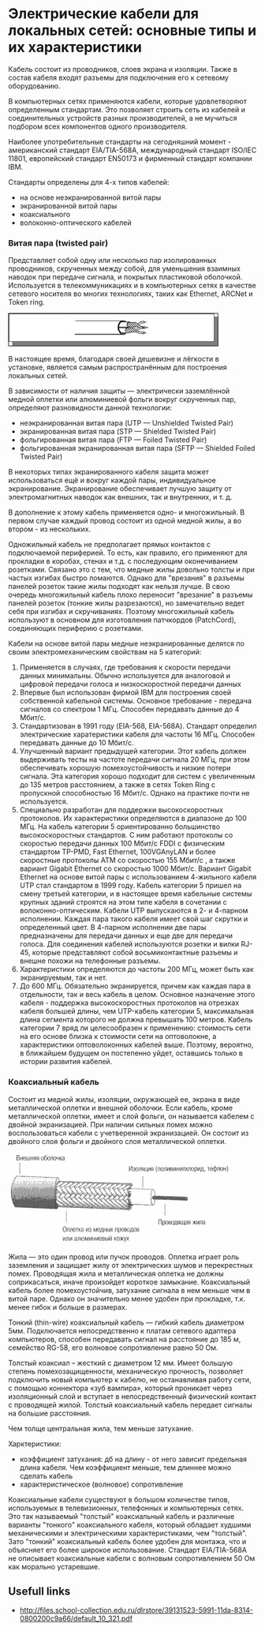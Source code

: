 # Электрические кабели для локальных сетей: основные типы и их характеристики

Кабель состоит из проводников, слоев экрана и изоляции. Также в состав кабеля входят разъемы для подключения его к сетевому оборудованию.

В компьютерных сетях применяются кабели, которые удовлетворяют определенным стандартам. Это позволяет строить сеть из кабелей и cоединительных устройств разных производителей, а не мучиться подбором всех компонентов одного производителя.

Наиболее употребительные стандарты на сегодняшний момент - американский стандарт EIA/TIA-568A, международный стандарт ISO/IEC 11801, европейский стандарт EN50173 и фирменный стандарт компании IBM.

Стандарты определены для 4-х типов кабелей:

* на основе неэкранированной витой пары
* экранированной витой пары
* коаксиального
* волоконно-оптического кабелей

### Витая пара (twisted pair)

Представляет собой одну или несколько пар изолированных проводников, скрученных между собой, для уменьшения взаимных наводок при передаче сигнала, и покрытых пластиковой оболочкой. Используется в телекоммуникациях и в компьютерных сетях в качестве сетевого носителя во многих технологиях, таких как Ethernet, ARCNet и Token ring.

![Витая пара](2.gif)

В настоящее время, благодаря своей дешевизне и лёгкости в установке, является самым распространённым для построения локальных сетей.

В зависимости от наличия защиты — электрически заземлённой медной оплетки или алюминиевой фольги вокруг скрученных пар, определяют разновидности данной технологии:

* неэкранированная витая пара (UTP — Unshielded Twisted Pair)
* экранированная витая пара (STP — Shielded Twisted Pair)
* фольгированная витая пара (FTP — Foiled Twisted Pair)
* фольгированная экранированная витая пара (SFTP — Shielded Foiled Twisted Pair) 

В некоторых типах экранированного кабеля защита может использоваться ещё и вокруг каждой пары, индивидуальное экранирование. Экранирование обеспечивает лучшую защиту от электромагнитных наводок как внешних, так и внутренних, и т. д.

В дополнение к этому кабель применяется одно- и многожильный. В первом случае каждый провод состоит из одной медной жилы, а во втором - из нескольких.

Одножильный кабель не предполагает прямых контактов с подключаемой периферией. То есть, как правило, его применяют для прокладки в коробах, стенах и т.д. с последующим оконечиванием розетками. Связано это с тем, что медные жилы довольно толсты и при частых изгибах быстро ломаются. Однако для "врезания" в разъемы панелей розеток такие жилы подходят как нельзя лучше. В свою очередь многожильный кабель плохо переносит "врезание" в разъемы панелей розеток (тонкие жилы разрезаются), но замечательно ведет себя при изгибах и скручиваниях. Поэтому многожильный кабель используют в основном для изготовления патчкордов (PatchCord), соединяющих периферию с розетками.

Кабели на основе витой пары медные неэкранированные делятся по своим электромеханическим свойствам на 5 категорий:

1. Применяется в случаях, где требования к скорости передачи данных минимальны. Обычно используется для аналоговой и цифровой передачи голоса и низкоскоростной передачи данных
2. Впервые был использован фирмой IBM для построения своей собственной кабельной системы. Основное требование - передача сигналов со спектром 1 МГц. Способен передавать данные до 4 Мбит/с.
3. Стандартизован в 1991 году (EIA-568, EIA-568A). Стандарт определил электрические харатеристики кабеля для частоты 16 МГц. Способен передавать данные до 10 Мбит/с.
4. Улучшенный вариант предыдущей категории. Этот кабель должен выдерживать тесты на частоте передачи сигнала 20 МГц, при этом обеспечивать хорошую помехоустойчивость и низкие потери сигнала. Эта категория хорошо подходит для систем с увеличенным до 135 метров расстоянием, а также в сетях Token Ring с пропускной способностью 16 Мбит/с. Однако на практике почти не используется.
5. Специально разработан для поддержки высокоскоростных протоколов. Их характеристики определяются в диапазоне до 100 МГц. На кабель категории 5 ориентированно большинство высокоскоростных стандартов. С ним работают протоколы со скоростью передачи данных 100 Мбит/с FDDI с физическим стандартом TP-PMD, Fast Ethernet, 100VGAnyLAN и более скоростные протоколы АТМ со скоростью 155 Мбит/с , а также вариант 
Gigabit Ethernet со скоростью 1000 Мбит/с. Вариант Gigabit Ethernet на основе витой пары с использованием 4-жильного кабеля UTP стал стандартом в 1999 году. Кабель категории 5 пришел на смену третьей категории, и в настоящее время кабельные системы крупных зданий строятся
на этом типе кабеля в сочетании с волоконно-оптическим. Кабели UTP выпускаются в 2- и 4-парном исполнении. Каждая пара такого кабеля имеет
свой шаг скрутки и определенный цвет. В 4-парном исполнении две пары предназначены для передачи данных и еще две для передачи голоса.
Для соединения кабелей используются розетки и вилки RJ-45, которые представляют собой восьмиконтактные разъемы и внешне похожи на телефонные разъемы.
6. Характеристики определяются до частоты 200 МГц, может быть как экранируемым, так и нет.
7. До 600 МГц. Обязательно экранируется, причем как каждая пара в отдельности, так и весь кабель в целом. Основное назначение этого кабеля - поддержка высокоскоростных протоколов на отрезках кабеля большей длины, чем UTP-кабель категории 5, максимальная длина сегмента которого не должна превышать 100 метров. Кабель категории 7 вряд ли целесообразен к применению: стоимость сети на его основе близка к стоимости сети на оптоволокне, а характеристики оптоволоконных кабелей выше. Поэтому, вероятно, в ближайшем будущем он постепенно уйдет, оставшись только в истории развития кабелей.

### Коаксиальный кабель

Состоит из медной жилы, изоляции, окружающей ее, экрана в виде металлической оплетки и внешней оболочки. Если кабель, кроме металлической оплетки, имеет и слой фольги, он называется  кабелем с двойной экранизацией. При наличии сильных помех можно воспользоваться кабели с учетверенной экранизацией. Он состоит из двойного слоя фольги и двойного слоя металлической оплетки.

![Коаксиальный кабель](1.gif)

Жила — это один провод или пучок проводов. Оплетка играет роль заземления и защищает жилу от электрических шумов и перекрестных помех. Проводящая жила и металлическая оплетка не должны соприкасаться, иначе произойдет короткое замыкание. Коаксиальный кабель более помехоустойчив, затухание сигнала в нем меньше чем в витой паре. Однако он значительно менее удобен при прокладке, т.к. менее гибок и больше в размерах.

Тонкий (thin-wire) коаксиальный кабель — гибкий кабель диаметром 5мм. Подключается непосредственно к платам сетевого адаптера компьютеров, способен передавать сигнал на расстояние до 185 м, семейство RG-58, его волновое сопротивление равно 50 Ом.

Толстый коаксиал – жесткий с диаметром 12 мм. Имеет большую степень помехозащищенности, механическую прочность, позволяет подключить новый компьютер к кабелю, не останавливая работу сети, с помощью коннектора «зуб вампира», который проникает через изоляционный слой и вступает в 
непосредственный физический контакт с проводящей жилой. Толстый коаксиальный кабель передает сигналы на большие расстояния.

Чем толще центральная жила, тем меньше затухание.

Харктеристики:

* коэффициент затухания: дб на длину - от него зависит предельная длина кабеля. Чем коэффициент меньше, тем длиннее можно сделать кабель
* характеристическое (волновое) сопротивление

Коаксиальные кабели существуют в большом количестве типов, используемых в телевизионных, телефонных и компьютерных сетях. Это так называемый "толстый" коаксиальный кабель и различные варианты "тонкого" коаксиального кабеля, который обладает худшими механическими и электрическими характеристиками, чем "толстый". Зато "тонкий" коаксиальный кабель более удобен для монтажа, что и объясняет его более 
широкое использование. Стандарт EIA/TIA-568A не описывает коаксиальные кабели с волновым сопротивлением 50 Ом как морально устаревшие.

## Usefull links

* http://files.school-collection.edu.ru/dlrstore/39131523-5991-11da-8314-0800200c9a66/default_10_321.pdf
